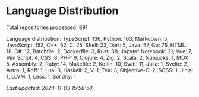 # Language Distribution

Total repositories processed: 891

Language distribution:
TypeScript: 136, Python: 163, Markdown: 5, JavaScript: 153, C++: 52, C: 25, Shell: 23, Dart: 5, Java: 57, Go: 76, HTML: 18, C#: 12, Batchfile: 2, Dockerfile: 3, Rust: 38, Jupyter Notebook: 21, Vue: 7, Vim Script: 4, CSS: 8, PHP: 9, Clojure: 4, Zig: 2, Scala: 2, Nunjucks: 1, MDX: 5, Assembly: 2, Ruby: 14, Makefile: 2, Kotlin: 10, Swift: 11, Julia: 1, Svelte: 2, Astro: 1, Roff: 1, Lua: 3, Haskell: 2, V: 1, TeX: 3, Objective-C: 2, SCSS: 1, Jinja: 1, LLVM: 1, Less: 1, Solidity: 1


_Last updated: 2024-11-03 15:58:50_
